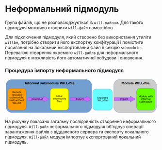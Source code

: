 # Неформальний підмодуль  

Група файлів, що не розповсюджується із <code>will-файлом</code>. Для такого підмодуля можливо створити <code>will-файл</code> самостійно.  

Для підключення підмодуля, який створено без використання утиліти `willbe`, потрібно створити його експортну конфігурації і помістити посилання на локальний експортований файл в секцію `submodule`. Перевагою створення окремого `will-файла` для неформального підмодуля є можливість його автоматичної побудови і оновлення. 

### Процедура імпорту неформального підмодуля

![submodule.informal.png](./Images/submodule.informal.png)

На рисунку показано загальну послідовність створення неформального підмодуля. `Will-файл` неформального підмодуля об'єднує операції завантаження файлів з віддаленого сервера та експорту локального підмодуля. `Will-файл` модуля імпортує експортований локальний підмодуль.  
